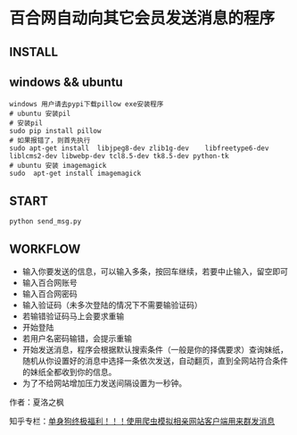 # 百合网自动向其它会员发送消息的程序


## INSTALL
## windows && ubuntu
 ```
 windows 用户请去pypi下载pillow exe安装程序
 # ubuntu 安装pil
 # 安装pil
 sudo pip install pillow
 # 如果报错了，则首先执行
 sudo apt-get install  libjpeg8-dev zlib1g-dev    libfreetype6-dev liblcms2-dev libwebp-dev tcl8.5-dev tk8.5-dev python-tk
 # ubuntu 安装 imagemagick
 sudo  apt-get install imagemagick
 ```

## START
 ```
 python send_msg.py
 ```
## WORKFLOW
- 输入你要发送的信息，可以输入多条，按回车继续，若要中止输入，留空即可
- 输入百合网账号
- 输入百合网密码
- 输入验证码（未多次登陆的情况下不需要输验证码）
- 若输错验证码马上会要求重输
- 开始登陆
- 若用户名密码输错，会提示重输
- 开始发送消息，程序会根据默认搜索条件（一般是你的择偶要求）查询妹纸，随机从你设置好的消息中选择一条依次发送，自动翻页，直到全网站符合条件的妹纸全都收到你的信息。
- 为了不给网站增加压力发送间隔设置为一秒钟。

作者：夏洛之枫

知乎专栏：[单身狗终极福利！！！使用爬虫模拟相亲网站客户端用来群发消息](https://zhuanlan.zhihu.com/p/23986959)

